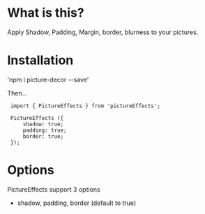  # What is this?

 Apply Shadow, Padding, Margin, border, blurness to your pictures.

 # Installation

 'npm i picture-decor --save'

 Then...

```
 import { PictureEffects } from 'pictureEffects';

 PictureEffects ({
     shadow: true;
     padding: true;
     border: true;
 });
```

# Options

PictureEffects support 3 options

* shadow, padding, border (default to true)
